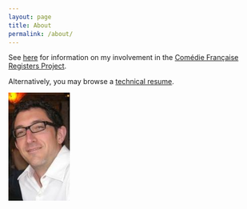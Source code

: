 ```yaml
---
layout: page
title: About
permalink: /about/
---
```


See [here](/cfrp) for information on my involvement in the [Comédie Française Registers Project](/cfrp).

Alternatively, you may browse a [technical resume](/assets/yorkc-cv-tech-2017-11.pdf).

![CY mugshot](/assets/yorkc-yale-mugshot-2014.jpg)
